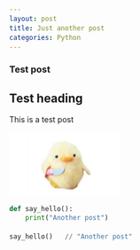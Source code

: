 ```yaml
---
layout: post
title: Just another post
categories: Python
---
```

### Test post

## Test heading

This is a test post

<img src="/images/duckknife.jpg" alt="dnxh" width="200"/>

```python
def say_hello():
    print("Another post")

say_hello()   // "Another post"
```
